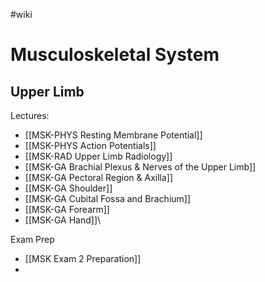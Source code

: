 #wiki 

# Musculoskeletal System 
## Upper Limb
Lectures:
- [[MSK-PHYS Resting Membrane Potential]]
- [[MSK-PHYS Action Potentials]]
- [[MSK-RAD Upper Limb Radiology]]
- [[MSK-GA Brachial Plexus & Nerves of the Upper Limb]]
- [[MSK-GA Pectoral Region & Axilla]]
- [[MSK-GA Shoulder]]
- [[MSK-GA Cubital Fossa and Brachium]]
- [[MSK-GA Forearm]]
- [[MSK-GA Hand]]\

Exam Prep
- [[MSK Exam 2 Preparation]]
- 